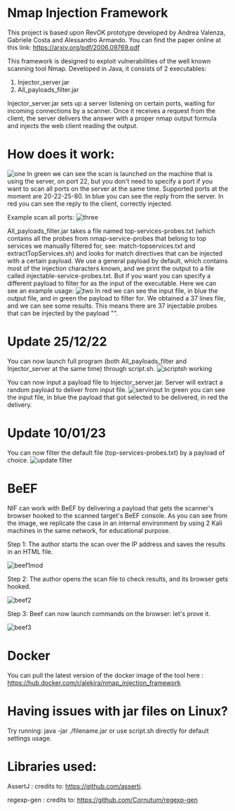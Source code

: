 # Nmap Injection Framework
This project is based upon RevOK prototype developed by Andrea Valenza, Gabriele Costa and Alessandro Armando. You can find the paper online at this link: https://arxiv.org/pdf/2006.09769.pdf

This framework is designed to exploit vulnerabilities of the well known scanning tool Nmap.
Developed in Java, it consists of 2 executables:
1. Injector_server.jar
2. All_payloads_filter.jar

Injector_server.jar sets up a server listening on certain ports, waiting for incoming connections by a scanner.
Once it receives a request from the client, the server delivers the answer with a proper nmap output formula and injects the web client reading the output.

# How does it work:
![one](https://user-images.githubusercontent.com/89973113/208695942-f899937f-13a0-4695-87f6-5fad4b411e25.png)
In green we can see the scan is launched on the machine that is using the server, on port 22, but you don't need to specify a port 
if you want to scan all ports on the server at the same time. 
Supported ports at the moment are 20-22-25-80.
In blue you can see the reply from the server.
In red you can see the reply to the client, correctly injected.

Example scan all ports:
![three](https://user-images.githubusercontent.com/89973113/208711680-3f6bad71-f797-4352-912e-727196377a97.png)

All_payloads_filter.jar takes a file named top-services-probes.txt (which contains all the probes from nmap-service-probes that belong to top services we manually filtered for, see: match-topservices.txt and extractTopServices.sh) and looks for match directives that can be injected with a certain payload. 
We use a general payload by default, which contains most of the injection characters known, and we print the output to a file called injectable-service-probes.txt. 
But if you want you can specify a different payload to filter for as the input of the executable.
Here we can see an example usage: 
![two](https://user-images.githubusercontent.com/89973113/208699089-ebb2e6c7-7661-41af-b4c3-919e434188e2.png)
In red we can see the input file, in blue the output file, and in green the payload to filter for.
We obtained a 37 lines file, and we can see some results. This means there are 37 injectable probes that can be injected by the payload "<script>alert(1)</script>".

# Update 25/12/22

You can now launch full program (both All_payloads_filter and Injector_server at the same time) through script.sh.
![scriptsh working](https://user-images.githubusercontent.com/89973113/209472628-0fb9c98a-fed1-4926-9118-47da7b9571da.png)

You can now input a payload file to Injector_server.jar. Server will extract a random payload to deliver from input file.
![servinput](https://user-images.githubusercontent.com/89973113/212331965-290f684c-fa8d-41b8-81c1-b267af5f5a8f.png)
In green you can see the input file, in blue the payload that got selected to be delivered, in red the delivery.

# Update 10/01/23

You can now filter the default file (top-services-probes.txt) by a payload of choice.
![update filter](https://user-images.githubusercontent.com/89973113/211525656-7257d8be-e0c5-4b9e-844a-8a8897532225.png)

# BeEF

NIF can work with BeEF by delivering a payload that gets the scanner's browser hooked to the scanned target's BeEF console. As you can see from the image, we replicate the case in an internal environment by using 2 Kali machines in the same network, for educational purpose.

Step 1: The author starts the scan over the IP address and saves the results in an HTML file.

![beef1mod](https://user-images.githubusercontent.com/89973113/211811047-ab79574b-6276-4ddf-bf47-f902ce665445.png)

Step 2: The author opens the scan file to check results, and its browser gets hooked.

![beef2](https://user-images.githubusercontent.com/89973113/211528960-5231e2ce-a7c5-4142-b2b3-5ad80cfde940.png)

Step 3: Beef can now launch commands on the browser: let's prove it.

![beef3](https://user-images.githubusercontent.com/89973113/211529061-6e5bbbe9-0d0c-46a4-a7b7-d341cf79a1da.png)

# Docker

You can pull the latest version of the docker image of the tool here : https://hub.docker.com/r/alekira/nmap_injection_framework

# Having issues with jar files on Linux? 

Try running: java -jar ./filename.jar or use script.sh directly for default settings usage.

# Libraries used: 

AssertJ : credits to: https://github.com/assertj.

regexp-gen : credits to: https://github.com/Cornutum/regexp-gen
